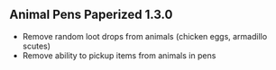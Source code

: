 ## Animal Pens Paperized 1.3.0

- Remove random loot drops from animals (chicken eggs, armadillo scutes)
- Remove ability to pickup items from animals in pens